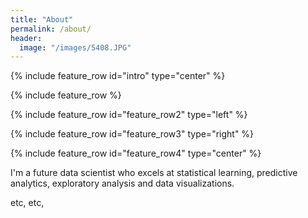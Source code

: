 ```yaml
---
title: "About"
permalink: /about/
header:
  image: "/images/5408.JPG"
---
```

{% include feature_row id="intro" type="center" %}

{% include feature_row %}

{% include feature_row id="feature_row2" type="left" %}

{% include feature_row id="feature_row3" type="right" %}

{% include feature_row id="feature_row4" type="center" %}

I'm a future data scientist who excels at statistical learning, predictive analytics, exploratory analysis and data visualizations.

etc, etc,
